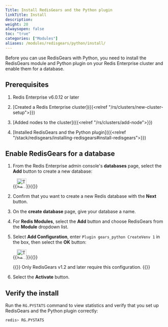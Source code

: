 ```yaml
---
Title: Install RedisGears and the Python plugin 
linkTitle: Install 
description:
weight: 20
alwaysopen: false
toc: "true"
categories: ["Modules"]
aliases: /modules/redisgears/python/install/
---
```


Before you can use RedisGears with Python, you need to install the RedisGears module and Python plugin on your Redis Enterprise cluster and enable them for a database.

## Prerequisites

1. Redis Enterprise v6.0.12 or later

1. [Created a Redis Enterprise cluster]({{<relref "/rs/clusters/new-cluster-setup">}})

1. [Added nodes to the cluster]({{<relref "/rs/clusters/add-node">}})

1. [Installed RedisGears and the Python plugin]({{<relref "/stack/redisgears/installing-redisgears#install-redisgears">}})

## Enable RedisGears for a database

1. From the Redis Enterprise admin console's **databases** page, select the **Add** button to create a new database:

    {{<image filename="images/rs/icon_add.png" width="30px" alt="The Add icon">}}{{</image>}}

1. Confirm that you want to create a new Redis database with the **Next** button.

1. On the **create database** page, give your database a name.

1. For **Redis Modules**, select the **Add** button and choose RedisGears from the **Module** dropdown list.

1. Select **Add Configuration**, enter <nobr>`Plugin gears_python CreateVenv 1`</nobr> in the box, then select the **OK** button:

    {{<image filename="images/rs/icon_save.png" width="30px" alt="The Save icon">}}{{</image>}}

    {{<note>}}
Only RedisGears v1.2 and later require this configuration.
    {{</note>}}

1. Select the **Activate** button.

## Verify the install

Run the `RG.PYSTATS` command to view statistics and verify that you set up RedisGears and the Python plugin correctly:

```sh
redis> RG.PYSTATS
```
